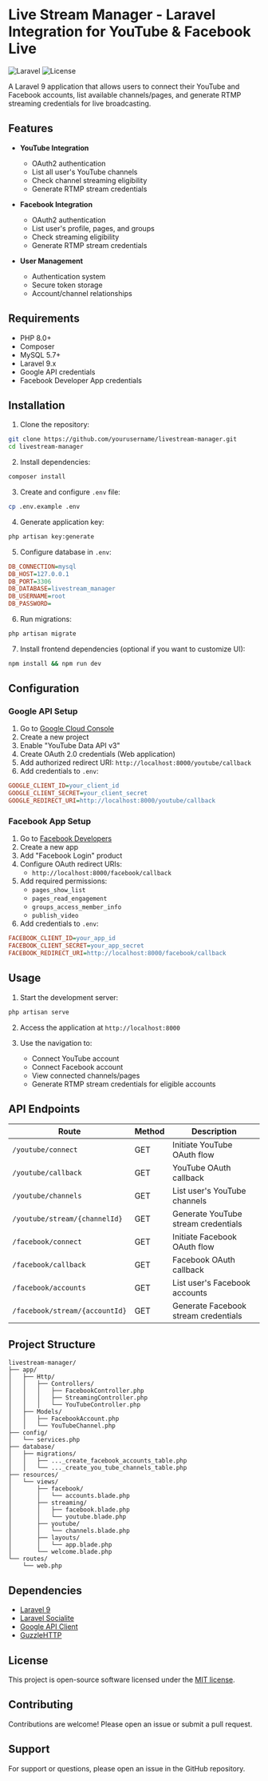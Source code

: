 # Live Stream Manager - Laravel Integration for YouTube & Facebook Live

![Laravel](https://img.shields.io/badge/laravel-9.x-red.svg)
![License](https://img.shields.io/badge/license-MIT-blue.svg)

A Laravel 9 application that allows users to connect their YouTube and Facebook accounts, list available channels/pages, and generate RTMP streaming credentials for live broadcasting.

## Features

- **YouTube Integration**
  - OAuth2 authentication
  - List all user's YouTube channels
  - Check channel streaming eligibility
  - Generate RTMP stream credentials

- **Facebook Integration**
  - OAuth2 authentication
  - List user's profile, pages, and groups
  - Check streaming eligibility
  - Generate RTMP stream credentials

- **User Management**
  - Authentication system
  - Secure token storage
  - Account/channel relationships

## Requirements

- PHP 8.0+
- Composer
- MySQL 5.7+
- Laravel 9.x
- Google API credentials
- Facebook Developer App credentials

## Installation

1. Clone the repository:
```bash
git clone https://github.com/yourusername/livestream-manager.git
cd livestream-manager
```

2. Install dependencies:
```bash
composer install
```

3. Create and configure `.env` file:
```bash
cp .env.example .env
```

4. Generate application key:
```bash
php artisan key:generate
```

5. Configure database in `.env`:
```ini
DB_CONNECTION=mysql
DB_HOST=127.0.0.1
DB_PORT=3306
DB_DATABASE=livestream_manager
DB_USERNAME=root
DB_PASSWORD=
```

6. Run migrations:
```bash
php artisan migrate
```

7. Install frontend dependencies (optional if you want to customize UI):
```bash
npm install && npm run dev
```

## Configuration

### Google API Setup

1. Go to [Google Cloud Console](https://console.cloud.google.com/)
2. Create a new project
3. Enable "YouTube Data API v3"
4. Create OAuth 2.0 credentials (Web application)
5. Add authorized redirect URI: `http://localhost:8000/youtube/callback`
6. Add credentials to `.env`:
```ini
GOOGLE_CLIENT_ID=your_client_id
GOOGLE_CLIENT_SECRET=your_client_secret
GOOGLE_REDIRECT_URI=http://localhost:8000/youtube/callback
```

### Facebook App Setup

1. Go to [Facebook Developers](https://developers.facebook.com/)
2. Create a new app
3. Add "Facebook Login" product
4. Configure OAuth redirect URIs:
   - `http://localhost:8000/facebook/callback`
5. Add required permissions:
   - `pages_show_list`
   - `pages_read_engagement`
   - `groups_access_member_info`
   - `publish_video`
6. Add credentials to `.env`:
```ini
FACEBOOK_CLIENT_ID=your_app_id
FACEBOOK_CLIENT_SECRET=your_app_secret
FACEBOOK_REDIRECT_URI=http://localhost:8000/facebook/callback
```

## Usage

1. Start the development server:
```bash
php artisan serve
```

2. Access the application at `http://localhost:8000`

3. Use the navigation to:
   - Connect YouTube account
   - Connect Facebook account
   - View connected channels/pages
   - Generate RTMP stream credentials for eligible accounts

## API Endpoints

| Route | Method | Description |
|-------|--------|-------------|
| `/youtube/connect` | GET | Initiate YouTube OAuth flow |
| `/youtube/callback` | GET | YouTube OAuth callback |
| `/youtube/channels` | GET | List user's YouTube channels |
| `/youtube/stream/{channelId}` | GET | Generate YouTube stream credentials |
| `/facebook/connect` | GET | Initiate Facebook OAuth flow |
| `/facebook/callback` | GET | Facebook OAuth callback |
| `/facebook/accounts` | GET | List user's Facebook accounts |
| `/facebook/stream/{accountId}` | GET | Generate Facebook stream credentials |

## Project Structure

```
livestream-manager/
├── app/
│   ├── Http/
│   │   ├── Controllers/
│   │   │   ├── FacebookController.php
│   │   │   ├── StreamingController.php
│   │   │   └── YouTubeController.php
│   ├── Models/
│   │   ├── FacebookAccount.php
│   │   └── YouTubeChannel.php
├── config/
│   └── services.php
├── database/
│   ├── migrations/
│   │   ├── ..._create_facebook_accounts_table.php
│   │   └── ..._create_you_tube_channels_table.php
├── resources/
│   └── views/
│       ├── facebook/
│       │   └── accounts.blade.php
│       ├── streaming/
│       │   ├── facebook.blade.php
│       │   └── youtube.blade.php
│       ├── youtube/
│       │   └── channels.blade.php
│       ├── layouts/
│       │   └── app.blade.php
│       └── welcome.blade.php
└── routes/
    └── web.php
```

## Dependencies

- [Laravel 9](https://laravel.com/docs/9.x)
- [Laravel Socialite](https://laravel.com/docs/9.x/socialite)
- [Google API Client](https://github.com/googleapis/google-api-php-client)
- [GuzzleHTTP](https://docs.guzzlephp.org/en/stable/)

## License

This project is open-source software licensed under the [MIT license](https://opensource.org/licenses/MIT).

## Contributing

Contributions are welcome! Please open an issue or submit a pull request.

## Support

For support or questions, please open an issue in the GitHub repository.